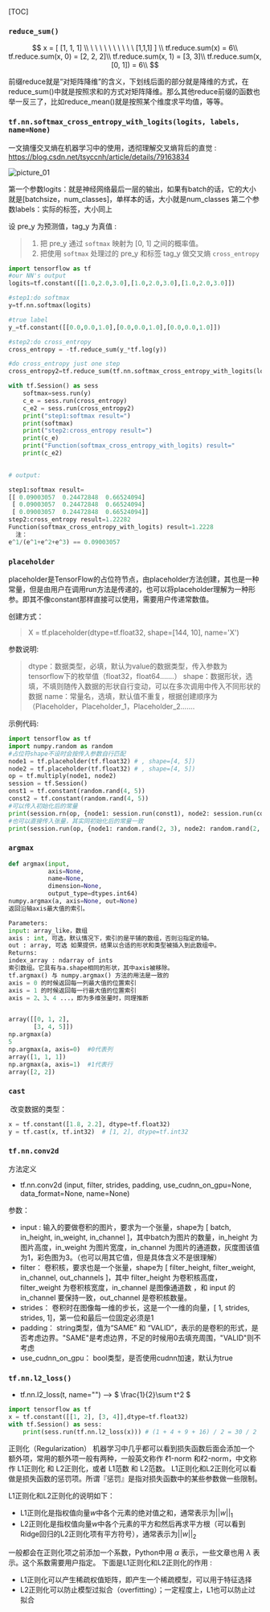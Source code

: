 [TOC]
### `reduce_sum() `   

$$
x = [ [1, 1, 1] \\ \ \ \ \ \ \ \ \ \ \ [1,1,1] ] \\
tf.reduce.sum(x) = 6\\
tf.reduce.sum(x, 0) = [2, 2, 2]\\
tf.reduce.sum(x, 1) = [3, 3]\\
tf.reduce.sum(x, [0, 1]) = 6\\
$$

​	前缀reduce就是“对矩阵降维”的含义，下划线后面的部分就是降维的方式，在reduce_sum()中就是按照求和的方式对矩阵降维。那么其他reduce前缀的函数也举一反三了，比如reduce_mean()就是按照某个维度求平均值，等等。

### `tf.nn.softmax_cross_entropy_with_logits(logits, labels, name=None)`

一文搞懂交叉熵在机器学习中的使用，透彻理解交叉熵背后的直觉 : https://blog.csdn.net/tsyccnh/article/details/79163834

![picture_01](E:\ltr_do\deep_learn\picture_01.png)

​	第一个参数logits：就是神经网络最后一层的输出，如果有batch的话，它的大小就是[batchsize，num_classes]，单样本的话，大小就是num_classes
	第二个参数labels：实际的标签，大小同上

设 pre_y 为预测值，tag_y 为真值 :

>1. 把 pre_y 通过 `softmax` 映射为 [0, 1] 之间的概率值。
>2. 把使用 `softmax` 处理过的 pre_y 和标签 tag_y 做交叉熵 `cross_entropy`

~~~python
import tensorflow as tf
#our NN's output
logits=tf.constant([[1.0,2.0,3.0],[1.0,2.0,3.0],[1.0,2.0,3.0]])

#step1:do softmax
y=tf.nn.softmax(logits)

#true label
y_=tf.constant([[0.0,0.0,1.0],[0.0,0.0,1.0],[0.0,0.0,1.0]])

#step2:do cross_entropy
cross_entropy = -tf.reduce_sum(y_*tf.log(y))

#do cross_entropy just one step
cross_entropy2=tf.reduce_sum(tf.nn.softmax_cross_entropy_with_logits(logits, y_))#dont forget tf.reduce_sum()!!

with tf.Session() as sess
    softmax=sess.run(y)
    c_e = sess.run(cross_entropy)
    c_e2 = sess.run(cross_entropy2)
    print("step1:softmax result=")
    print(softmax)
    print("step2:cross_entropy result=")
    print(c_e)
    print("Function(softmax_cross_entropy_with_logits) result="
    print(c_e2)

          
# output:

step1:softmax result=
[[ 0.09003057  0.24472848  0.66524094]
 [ 0.09003057  0.24472848  0.66524094]
 [ 0.09003057  0.24472848  0.66524094]]
step2:cross_entropy result=1.22282
Function(softmax_cross_entropy_with_logits) result=1.2228
  注：        
e^1/(e^1+e^2+e^3) == 0.09003057
~~~

### `placeholder`

​	placeholder是TensorFlow的占位符节点，由placeholder方法创建，其也是一种常量，但是由用户在调用run方法是传递的，也可以将placeholder理解为一种形参。即其不像constant那样直接可以使用，需要用户传递常数值。

创建方式：

>X = tf.placeholder(dtype=tf.float32, shape=[144, 10], name='X')

参数说明:
>dtype：数据类型，必填，默认为value的数据类型，传入参数为tensorflow下的枚举值（float32，float64.......）
>shape：数据形状，选填，不填则随传入数据的形状自行变动，可以在多次调用中传入不同形状的数据
>name：常量名，选填，默认值不重复，根据创建顺序为（Placeholder，Placeholder_1，Placeholder_2.......

示例代码:

~~~python
import tensorflow as tf
import numpy.random as random
#占位符shape不设时会按传入参数自行匹配
node1 = tf.placeholder(tf.float32) # , shape=[4, 5])
node2 = tf.placeholder(tf.float32) # , shape=[4, 5])
op = tf.multiply(node1, node2)
session = tf.Session()
onst1 = tf.constant(random.rand(4, 5))
const2 = tf.constant(random.rand(4, 5))
#可以传入初始化后的常量
print(session.rn(op, {node1: session.run(const1), node2: session.run(const2)}))
#也可以直接传入张量，其实同初始化后的常量一致
print(session.run(op, {node1: random.rand(2, 3), node2: random.rand(2, 3)}))
~~~

### `argmax`

~~~python
def argmax(input,
           axis=None,
           name=None,
           dimension=None,
           output_type=dtypes.int64)
numpy.argmax(a, axis=None, out=None) 
返回沿轴axis最大值的索引。

Parameters: 
input: array_like，数组
axis : int, 可选，默认情况下，索引的是平铺的数组，否则沿指定的轴。 
out : array, 可选 如果提供，结果以合适的形状和类型被插入到此数组中。 
Returns: 
index_array : ndarray of ints 
索引数组。它具有与a.shape相同的形状，其中axis被移除。     
tf.argmax() 与 numpy.argmax() 方法的用法是一致的
axis = 0 的时候返回每一列最大值的位置索引
axis = 1 的时候返回每一行最大值的位置索引
axis = 2、3、4 ...，即为多维张量时，同理推断


array([[0, 1, 2],
       [3, 4, 5]])
np.argmax(a)
5
np.argmax(a, axis=0)  #0代表列
array([1, 1, 1])
np.argmax(a, axis=1)  #1代表行
array([2, 2])
~~~

### 	`cast`

​	改变数据的类型：

~~~python
x = tf.constant([1.8, 2.2], dtype=tf.float32) 
y = tf.cast(x, tf.int32)  # [1, 2], dtype=tf.int32 
~~~

### `tf.nn.conv2d`

方法定义

* tf.nn.conv2d (input, filter, strides, padding, use_cudnn_on_gpu=None, data_format=None, name=None)

参数：

* input : 输入的要做卷积的图片，要求为一个张量，shape为 [ batch, in_height, in_weight, in_channel ]，其中batch为图片的数量，in_height 为图片高度，in_weight 为图片宽度，in_channel 为图片的通道数，灰度图该值为1，彩色图为3。（也可以用其它值，但是具体含义不是很理解）
* filter： 卷积核，要求也是一个张量，shape为 [ filter_height, filter_weight, in_channel, out_channels ]，其中 filter_height 为卷积核高度，filter_weight 为卷积核宽度，in_channel 是图像通道数 ，和 input 的 in_channel 要保持一致，out_channel 是卷积核数量。
* strides： 卷积时在图像每一维的步长，这是一个一维的向量，[ 1, strides, strides, 1]，第一位和最后一位固定必须是1
* padding： string类型，值为“SAME” 和 “VALID”，表示的是卷积的形式，是否考虑边界。"SAME"是考虑边界，不足的时候用0去填充周围，"VALID"则不考虑
* use_cudnn_on_gpu： bool类型，是否使用cudnn加速，默认为true

### `tf.nn.l2_loss()`

* tf.nn.l2_loss(t, name="")   --> $ \frac{1}{2}\sum t^2 $

~~~python
import tensorflow as tf
x = tf.constant([[1, 2], [3, 4]],dtype=tf.float32)
with tf.Session() as sess:
    print(sess.run(tf.nn.l2_loss(x))) # (1 + 4 + 9 + 16) / 2 = 30 / 2  = 15
~~~

正则化（Regularization）
机器学习中几乎都可以看到损失函数后面会添加一个额外项，常用的额外项一般有两种，一般英文称作 ℓ1-norm 和ℓ2-norm，中文称作 L1正则化 和 L2正则化，或者 L1范数 和 L2范数。
L1正则化和L2正则化可以看做是损失函数的惩罚项。所谓『惩罚』是指对损失函数中的某些参数做一些限制。

L1正则化和L2正则化的说明如下：

* L1正则化是指权值向量$w$中各个元素的绝对值之和，通常表示为$||w||_1$
* L2正则化是指权值向量$w$中各个元素的平方和然后再求平方根（可以看到Ridge回归的L2正则化项有平方符号），通常表示为$||w||_2$

一般都会在正则化项之前添加一个系数，Python中用 $\alpha$ 表示，一些文章也用 $\lambda$ 表示。这个系数需要用户指定。
下面是L1正则化和L2正则化的作用 :

* L1正则化可以产生稀疏权值矩阵，即产生一个稀疏模型，可以用于特征选择
* L2正则化可以防止模型过拟合（overfitting）；一定程度上，L1也可以防止过拟合

